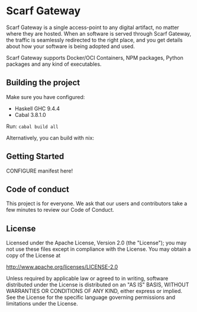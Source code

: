 # Scarf Gateway

Scarf Gateway is a single access-point to any digital artifact, no matter where they are hosted. When an software is served through Scarf Gateway, the traffic is seamlessly redirected to the right place, and you get details about how your software is being adopted and used.

Scarf Gateway supports Docker/OCI Containers, NPM packages, Python packages and any kind of executables.

## Building the project

Make sure you have configured:
  - Haskell GHC 9.4.4
  - Cabal 3.8.1.0

Run: `cabal build all`

Alternatively, you can build with nix:

## Getting Started

CONFIGURE manifest here!

## Code of conduct

This project is for everyone. We ask that our users and contributors take a few minutes to review our Code of Conduct.

## License

Licensed under the Apache License, Version 2.0 (the "License"); you may not use these files except in compliance with the License. You may obtain a copy of the License at

   http://www.apache.org/licenses/LICENSE-2.0

Unless required by applicable law or agreed to in writing, software distributed under the License is distributed on an "AS IS" BASIS, WITHOUT WARRANTIES OR CONDITIONS OF ANY KIND, either express or implied. See the License for the specific language governing permissions and limitations under the License.